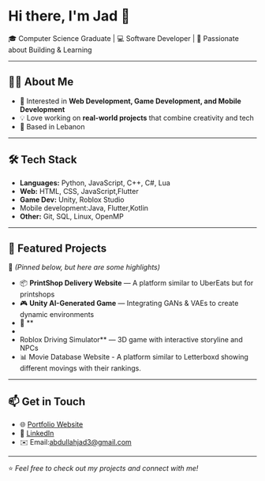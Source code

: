 # Hi there, I'm Jad 👋  

🎓 Computer Science Graduate | 💻 Software Developer | 🚀 Passionate about Building & Learning  

---

## 👨‍💻 About Me
- 🎯 Interested in **Web Development, Game Development, and Mobile Development**  
- 💡 Love working on **real-world projects** that combine creativity and tech  
- 📍 Based in Lebanon  

---

## 🛠️ Tech Stack
- **Languages:** Python, JavaScript, C++, C#, Lua  
- **Web:** HTML, CSS, JavaScript,Flutter 
- **Game Dev:** Unity, Roblox Studio  
- Mobile development:Java, Flutter,Kotlin
- **Other:** Git, SQL, Linux, OpenMP  

---

## 🚀 Featured Projects
🔗 *(Pinned below, but here are some highlights)*  

- 📦 **PrintShop Delivery Website** — A platform similar to UberEats but for printshops  
- 🎮 **Unity AI-Generated Game** — Integrating GANs & VAEs to create dynamic environments  
- 🚗 **
-
- Roblox Driving Simulator** — 3D game with interactive storyline and NPCs  
- 📊 Movie Database Website - A platform similar to Letterboxd showing different movings with their rankings.

---

## 📫 Get in Touch
- 🌐 [Portfolio Website](#)
- 💼 [LinkedIn](#)  
- ✉️ Email:abdullahjad3@gmail.com  

---

⭐️ *Feel free to check out my projects and connect with me!*  
